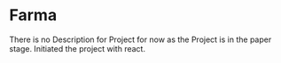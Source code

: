 # Farma
There is no Description for Project for now as the Project is in the paper stage.
Initiated the project with react.
